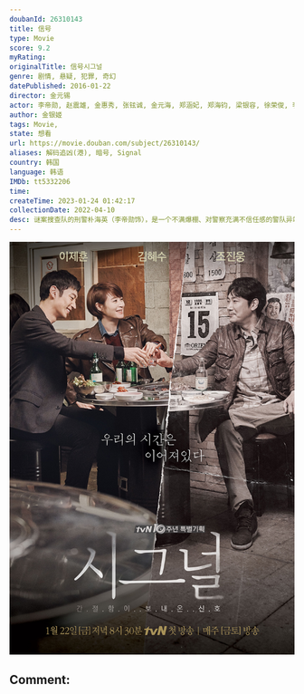 ```yaml
---
doubanId: 26310143
title: 信号
type: Movie
score: 9.2
myRating: 
originalTitle: 信号시그널
genre: 剧情, 悬疑, 犯罪, 奇幻
datePublished: 2016-01-22
director: 金元锡
actor: 李帝勋, 赵震雄, 金惠秀, 张铉诚, 金元海, 郑涵妃, 郑海钧, 梁银容, 徐荣俊, 李文秀, 金旻奎, 李彩京, 徐珠熙, 徐东甲, 郑基燮, 梁大赫, 黄泰光, 孟奉鶴, 金基天, 李英恩, 郑钟宇, 金秀珍, 郑锡勇, 郑英珠, 李澾, 金佳英, 宋宥弦, 朴盛勋, 姜澯熙, 林在建, 李道烨, 林容顺, 金明重, 任哲秀, 利旻, 严志满, 金玄彬, 刘河福, 朴莳恩, 徐恩雅, 李诗雅, 吴妍儿, 徐智勋, 李恩宇, 黄胜妍, 李相烨, 李东河, 张赫镇, 林华映, 金正英, 李振权, 薛昌熙, 文英东, 申怡濬, 郑宗烈, 金学善, 李宥俊, 金贤成, 琴东贤, 孙贤周, 孙荣顺, 金钟求, 申文成
author: 金银姬
tags: Movie, 
state: 想看
url: https://movie.douban.com/subject/26310143/
aliases: 解码追凶(港), 暗号, Signal
country: 韩国
language: 韩语
IMDb: tt5332206
time: 
createTime: 2023-01-24 01:42:17
collectionDate: 2022-04-10
desc: 谜案搜查队的刑警朴海英（李帝勋饰），是一个不满爆棚、对警察充满不信任感的警队异端分子。为了维持生计，海英把才能浪费在了调查名人隐私，然后再卖给媒体的事情上，一直到一部10多年的老无线电响起。而曾在8...
---
```


![image](assets/p2304228229.jpg)

Comment: 
---

